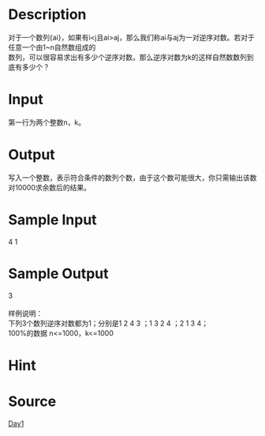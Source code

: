 
# Description

<div class="content"><div>对于一个数列{ai}，如果有i&lt;j且ai&gt;aj，那么我们称ai与aj为一对逆序对数。若对于任意一个由1~n自然数组成的</div>
<div>数列，可以很容易求出有多少个逆序对数。那么逆序对数为k的这样自然数数列到底有多少个？</div></div>

# Input

<div class="content"><p>第一行为两个整数n，k。</p></div>

# Output

<div class="content"><p>写入一个整数，表示符合条件的数列个数，由于这个数可能很大，你只需输出该数对10000求余数后的结果。</p></div>

# Sample Input

<div class="content"><span class="sampledata">4 1</span></div>

# Sample Output

<div class="content"><span class="sampledata">3<br/>
<br/>
样例说明：<br/>
下列3个数列逆序对数都为1；分别是1 2 4 3 ；1 3 2 4 ；2 1 3 4；<br/>
100%的数据  n&lt;=1000，k&lt;=1000</span></div>

# Hint

<div class="content"><p></p></div>

# Source

<div class="content"><p><a href="problemset.php?search=Day1">Day1</a></p></div>

